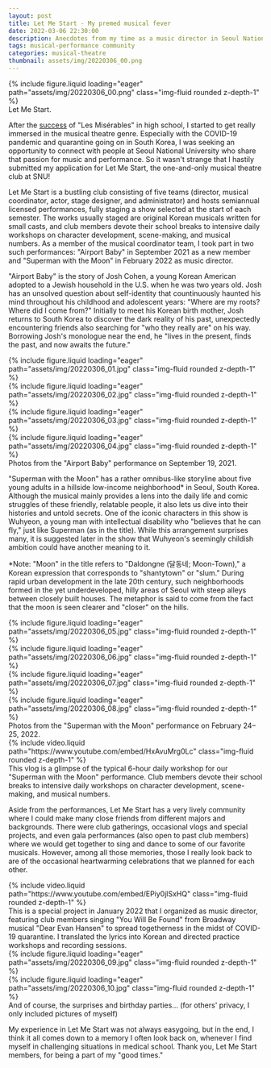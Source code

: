 ```yaml
---
layout: post
title: Let Me Start - My premed musical fever
date: 2022-03-06 22:30:00
description: Anecdotes from my time as a music director in Seoul National University's musical theatre club
tags: musical-performance community
categories: musical-theatre
thumbnail: assets/img/20220306_00.png
---
```


<div class="row mt-3">
    <div class="col-sm mt-3 mt-md-0">
    </div>
    <div class="col-sm mt-3 mt-md-0">
        {% include figure.liquid loading="eager" path="assets/img/20220306_00.png" class="img-fluid rounded z-depth-1" %}
    </div>
    <div class="col-sm mt-3 mt-md-0">
    </div>
</div>
<div class="caption">
    Let Me Start.
</div>

After the [success](/blog/2019/let-theatre-bloom/) of "Les Misérables" in high school, I started to get really immersed in the musical theatre genre. Especially with the COVID-19 pandemic and quarantine going on in South Korea, I was seeking an opportunity to connect with people at Seoul National University who share that passion for music and performance. So it wasn't strange that I hastily submitted my application for Let Me Start, the one-and-only musical theatre club at SNU!

Let Me Start is a bustling club consisting of five teams (director, musical coordinator, actor, stage designer, and administrator) and hosts semiannual licensed performances, fully staging a show selected at the start of each semester. The works usually staged are original Korean musicals written for small casts, and club members devote their school breaks to intensive daily workshops on character development, scene-making, and musical numbers. As a member of the musical coordinator team, I took part in two such performances: "Airport Baby" in September 2021 as a new member and "Superman with the Moon" in February 2022 as music director.

"Airport Baby" is the story of Josh Cohen, a young Korean American adopted to a Jewish household in the U.S. when he was two years old. Josh has an unsolved question about self-identity that countinuously haunted his mind throughout his childhood and adolescent years: "Where are my roots? Where did I come from?" Initially to meet his Korean birth mother, Josh returns to South Korea to discover the dark reality of his past, unexpectedly encountering friends also searching for "who they really are" on his way. Borrowing Josh's monologue near the end, he "lives in the present, finds the past, and now awaits the future."

<div class="row mt-3">
    <div class="col-sm-1 mt-3 mt-md-0">
    </div>
    <div class="col-sm-4 mt-3 mt-md-0">
        {% include figure.liquid loading="eager" path="assets/img/20220306_01.jpg" class="img-fluid rounded z-depth-1" %}
    </div>
    <div class="col-sm-6 mt-3 mt-md-0">
        {% include figure.liquid loading="eager" path="assets/img/20220306_02.jpg" class="img-fluid rounded z-depth-1" %}
    </div>
    <div class="col-sm-1 mt-3 mt-md-0">
    </div>
</div>
<div class="row mt-3">
    <div class="col-sm-3 mt-3 mt-md-0">
    </div>
    <div class="col-sm-3 mt-3 mt-md-0">
        {% include figure.liquid loading="eager" path="assets/img/20220306_03.jpg" class="img-fluid rounded z-depth-1" %}
    </div>
    <div class="col-sm-3 mt-3 mt-md-0">
        {% include figure.liquid loading="eager" path="assets/img/20220306_04.jpg" class="img-fluid rounded z-depth-1" %}
    </div>
    <div class="col-sm-3 mt-3 mt-md-0">
    </div>
</div>
<div class="caption">
    Photos from the "Airport Baby" performance on September 19, 2021.
</div>

"Superman with the Moon" has a rather omnibus-like storyline about five young adults in a hillside low-income neighborhood* in Seoul, South Korea. Although the musical mainly provides a lens into the daily life and comic struggles of these friendly, relatable people, it also lets us dive into their histories and untold secrets. One of the iconic characters in this show is Wuhyeon, a young man with intellectual disability who "believes that he can fly," just like Superman (as in the title). While this arrangement surprises many, it is suggested later in the show that Wuhyeon's seemingly childish ambition could have another meaning to it.

*Note: "Moon" in the title refers to "Daldongne (달동네; Moon-Town)," a Korean expression that corresponds to "shantytown" or "slum." During rapid urban development in the late 20th century, such neighborhoods formed in the yet underdeveloped, hilly areas of Seoul with steep alleys between closely built houses. The metaphor is said to come from the fact that the moon is seen clearer and "closer" on the hills.

<div class="row mt-3">
    <div class="col-sm-2 mt-3 mt-md-0">
    </div>
    <div class="col-sm-4 mt-3 mt-md-0">
        {% include figure.liquid loading="eager" path="assets/img/20220306_05.jpg" class="img-fluid rounded z-depth-1" %}
    </div>
    <div class="col-sm-4 mt-3 mt-md-0">
        {% include figure.liquid loading="eager" path="assets/img/20220306_06.jpg" class="img-fluid rounded z-depth-1" %}
    </div>
    <div class="col-sm-2 mt-3 mt-md-0">
    </div>
</div>
<div class="row mt-3">
    <div class="col-sm-1 mt-3 mt-md-0">
    </div>
    <div class="col-sm-6 mt-3 mt-md-0">
        {% include figure.liquid loading="eager" path="assets/img/20220306_07.jpg" class="img-fluid rounded z-depth-1" %}
    </div>
    <div class="col-sm-4 mt-3 mt-md-0">
        {% include figure.liquid loading="eager" path="assets/img/20220306_08.jpg" class="img-fluid rounded z-depth-1" %}
    </div>
    <div class="col-sm-1 mt-3 mt-md-0">
    </div>
</div>
<div class="caption">
    Photos from the "Superman with the Moon" performance on February 24–25, 2022.
</div>

<div class="row mt-3">
    <div class="col-sm-4 mt-3 mt-md-0">
    </div>
    <div class="col-sm-4 mt-3 mt-md-0">
        {% include video.liquid path="https://www.youtube.com/embed/HxAvuMrg0Lc" class="img-fluid rounded z-depth-1" %}
    </div>
    <div class="col-sm-4 mt-3 mt-md-0">
    </div>
</div>
<div class="caption">
    This vlog is a glimpse of the typical 6-hour daily workshop for our "Superman with the Moon" performance. Club members devote their school breaks to intensive daily workshops on character development, scene-making, and musical numbers.
</div>

Aside from the performances, Let Me Start has a very lively community where I could make many close friends from different majors and backgrounds. There were club gatherings, occasional vlogs and special projects, and even gala performances (also open to past club members) where we would get together to sing and dance to some of our favorite musicals. However, among all those memories, those I really look back to are of the occasional heartwarming celebrations that we planned for each other.

<div class="row mt-3">
    <div class="col-sm-4 mt-3 mt-md-0">
    </div>
    <div class="col-sm-4 mt-3 mt-md-0">
        {% include video.liquid path="https://www.youtube.com/embed/EPiy0jlSxHQ" class="img-fluid rounded z-depth-1" %}
    </div>
    <div class="col-sm-4 mt-3 mt-md-0">
    </div>
</div>
<div class="caption">
    This is a special project in January 2022 that I organized as music director, featuring club members singing "You Will Be Found" from Broadway musical "Dear Evan Hansen" to spread togetherness in the midst of COVID-19 quarantine. I translated the lyrics into Korean and directed practice workshops and recording sessions.
</div>
<div class="row mt-3">
    <div class="col-sm-1 mt-3 mt-md-0">
    </div>
    <div class="col-sm-4 mt-3 mt-md-0">
        {% include figure.liquid loading="eager" path="assets/img/20220306_09.jpg" class="img-fluid rounded z-depth-1" %}
    </div>
    <div class="col-sm-6 mt-3 mt-md-0">
        {% include figure.liquid loading="eager" path="assets/img/20220306_10.jpg" class="img-fluid rounded z-depth-1" %}
    </div>
    <div class="col-sm-1 mt-3 mt-md-0">
    </div>
</div>
<div class="caption">
    And of course, the surprises and birthday parties... (for others' privacy, I only included pictures of myself)
</div>

My experience in Let Me Start was not always easygoing, but in the end, I think it all comes down to a memory I often look back on, whenever I find myself in challenging situations in medical school. Thank you, Let Me Start members, for being a part of my "good times."